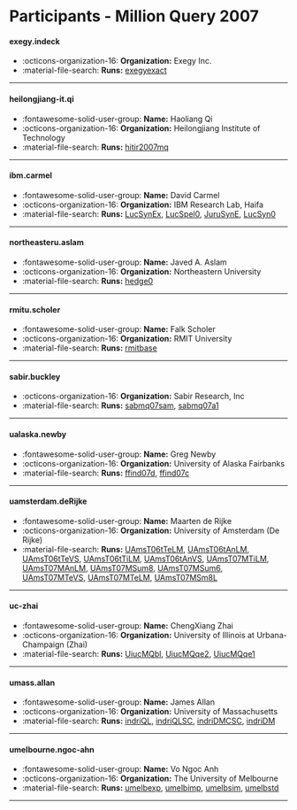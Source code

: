 # Participants - Million Query 2007 

#### exegy.indeck
 - :octicons-organization-16: **Organization:** Exegy Inc.
 - :material-file-search: **Runs:** [exegyexact](./runs.md#exegyexact) 

---
#### heilongjiang-it.qi
 - :fontawesome-solid-user-group: **Name:** Haoliang Qi
 - :octicons-organization-16: **Organization:** Heilongjiang Institute of Technology
 - :material-file-search: **Runs:** [hitir2007mq](./runs.md#hitir2007mq) 

---
#### ibm.carmel
 - :fontawesome-solid-user-group: **Name:** David Carmel
 - :octicons-organization-16: **Organization:** IBM Research Lab, Haifa
 - :material-file-search: **Runs:** [LucSynEx](./runs.md#lucsynex), [LucSpel0](./runs.md#lucspel0), [JuruSynE](./runs.md#jurusyne), [LucSyn0](./runs.md#lucsyn0) 

---
#### northeasteru.aslam
 - :fontawesome-solid-user-group: **Name:** Javed A. Aslam
 - :octicons-organization-16: **Organization:** Northeastern University
 - :material-file-search: **Runs:** [hedge0](./runs.md#hedge0) 

---
#### rmitu.scholer
 - :fontawesome-solid-user-group: **Name:** Falk Scholer
 - :octicons-organization-16: **Organization:** RMIT University
 - :material-file-search: **Runs:** [rmitbase](./runs.md#rmitbase) 

---
#### sabir.buckley
 - :octicons-organization-16: **Organization:** Sabir Research, Inc
 - :material-file-search: **Runs:** [sabmq07sam](./runs.md#sabmq07sam), [sabmq07a1](./runs.md#sabmq07a1) 

---
#### ualaska.newby
 - :fontawesome-solid-user-group: **Name:** Greg Newby
 - :octicons-organization-16: **Organization:** University of Alaska Fairbanks
 - :material-file-search: **Runs:** [ffind07d](./runs.md#ffind07d), [ffind07c](./runs.md#ffind07c) 

---
#### uamsterdam.deRijke
 - :fontawesome-solid-user-group: **Name:** Maarten de Rijke
 - :octicons-organization-16: **Organization:** University of Amsterdam (De Rijke)
 - :material-file-search: **Runs:** [UAmsT06tTeLM](./runs.md#uamst06ttelm), [UAmsT06tAnLM](./runs.md#uamst06tanlm), [UAmsT06tTeVS](./runs.md#uamst06ttevs), [UAmsT06tTiLM](./runs.md#uamst06ttilm), [UAmsT06tAnVS](./runs.md#uamst06tanvs), [UAmsT07MTiLM](./runs.md#uamst07mtilm), [UAmsT07MAnLM](./runs.md#uamst07manlm), [UAmsT07MSum8](./runs.md#uamst07msum8), [UAmsT07MSum6](./runs.md#uamst07msum6), [UAmsT07MTeVS](./runs.md#uamst07mtevs), [UAmsT07MTeLM](./runs.md#uamst07mtelm), [UAmsT07MSm8L](./runs.md#uamst07msm8l) 

---
#### uc-zhai
 - :fontawesome-solid-user-group: **Name:** ChengXiang Zhai
 - :octicons-organization-16: **Organization:** University of Illinois at Urbana-Champaign (Zhai)
 - :material-file-search: **Runs:** [UiucMQbl](./runs.md#uiucmqbl), [UiucMQqe2](./runs.md#uiucmqqe2), [UiucMQqe1](./runs.md#uiucmqqe1) 

---
#### umass.allan
 - :fontawesome-solid-user-group: **Name:** James Allan
 - :octicons-organization-16: **Organization:** University of Massachusetts
 - :material-file-search: **Runs:** [indriQL](./runs.md#indriql), [indriQLSC](./runs.md#indriqlsc), [indriDMCSC](./runs.md#indridmcsc), [indriDM](./runs.md#indridm) 

---
#### umelbourne.ngoc-ahn
 - :fontawesome-solid-user-group: **Name:** Vo Ngoc Anh
 - :octicons-organization-16: **Organization:** The University of Melbourne
 - :material-file-search: **Runs:** [umelbexp](./runs.md#umelbexp), [umelbimp](./runs.md#umelbimp), [umelbsim](./runs.md#umelbsim), [umelbstd](./runs.md#umelbstd) 

---
